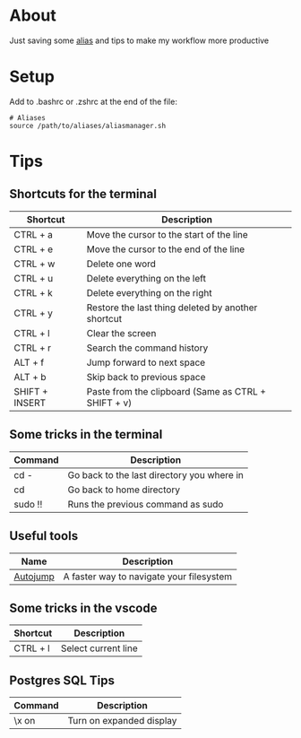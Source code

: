 # About
Just saving some [alias](https://github.com/VSPPedro/aliases/blob/master/aliasmanager.sh) and tips to make my workflow more productive

# Setup

Add to .bashrc or .zshrc at the end of the file:

```
# Aliases
source /path/to/aliases/aliasmanager.sh
```

# Tips

## Shortcuts for the terminal
| Shortcut       | Description                                         |
|----------------|-----------------------------------------------------|
| CTRL + a       | Move the cursor to the start of the line            |
| CTRL + e       | Move the cursor to the end of the line              |
| CTRL + w       | Delete one word                                     |
| CTRL + u       | Delete everything on the left                       |
| CTRL + k       | Delete everything on the right                      |
| CTRL + y       | Restore the last thing deleted by another shortcut  |
| CTRL + l       | Clear the screen                                    |
| CTRL + r       | Search the command history                          |
| ALT + f        | Jump forward to next space                          |
| ALT + b        | Skip back to previous space                         |
| SHIFT + INSERT | Paste from the clipboard (Same as CTRL + SHIFT + v) |

## Some tricks in the terminal
| Command | Description                                |
|---------|--------------------------------------------|
| cd -    | Go back to the last directory you where in |
| cd      | Go back to home directory                  |
| sudo !! | Runs the previous command as sudo          |

## Useful tools
| Name                                          | Description                                |
|-----------------------------------------------|--------------------------------------------|
| [Autojump](https://github.com/wting/autojump) | A faster way to navigate your filesystem   |

## Some tricks in the vscode
| Shortcut | Description         |
|----------|---------------------|
| CTRL + l | Select current line |

## Postgres SQL Tips
| Command | Description              |
|---------|--------------------------|
| \x on   | Turn on expanded display |